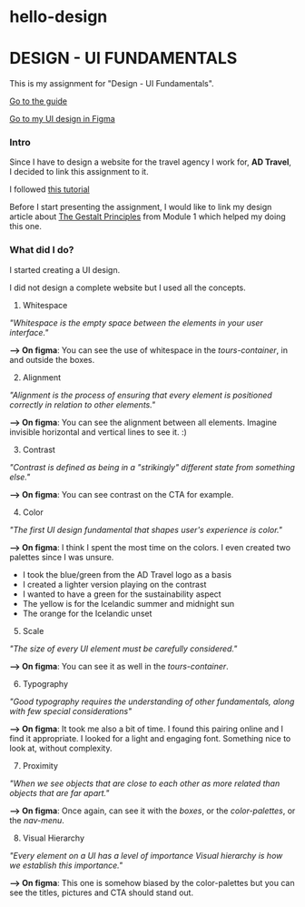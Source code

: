 # hello-design

# DESIGN - UI FUNDAMENTALS

This is my assignment for "Design - UI Fundamentals".

[Go to the guide](https://io.tskoli.dev/guides/6143410927bedb0008d664c4)

[Go to my UI design in Figma](https://www.figma.com/file/7O384hE5LWOlv8eP0xUTQN/Design---UI-Fundamentals?node-id=0%3A1)

### Intro

Since I have to design a website for the travel agency I work for, **AD Travel**, I decided to link this assignment to it.

I followed [this tutorial](https://www.youtube.com/watch?v=3q3FV65ZrUs)

Before I start presenting the assignment, I would like to link my design article about [The Gestalt Principles](https://tristan-sch.github.io/Gestalt-article/) from Module 1 which helped my doing this one.

### What did I do?

I started creating a UI design.

I did not design a complete website but I used all the concepts.

1. Whitespace

_"Whitespace is the empty space between the elements in your user interface."_

**--> On figma**: You can see the use of whitespace in the _tours-container_, in and outside the boxes.

2. Alignment

_"Alignment is the process of ensuring that every element is positioned correctly in relation to other elements."_

**--> On figma**: You can see the alignment between all elements. Imagine invisible horizontal and vertical lines to see it. :)

3. Contrast

_"Contrast is defined as being in a "strikingly" different state from something else."_

**--> On figma**: You can see contrast on the CTA for example.

4. Color

_"The first UI design fundamental that shapes user's experience is color."_

**--> On figma**: I think I spent the most time on the colors. I even created two palettes since I was unsure.

- I took the blue/green from the AD Travel logo as a basis
- I created a lighter version playing on the contrast
- I wanted to have a green for the sustainability aspect
- The yellow is for the Icelandic summer and midnight sun
- The orange for the Icelandic unset

5. Scale

_"The size of every UI element must be carefully considered."_

**--> On figma**: You can see it as well in the _tours-container_.

6. Typography

_"Good typography requires the understanding of other fundamentals, along with few special considerations"_

**--> On figma**: It took me also a bit of time. I found this pairing online and I find it appropriate. I looked for a light and engaging font. Something nice to look at, without complexity.

7. Proximity

_"When we see objects that are close to each other as more related than objects that are far apart."_

**--> On figma**: Once again, can see it with the _boxes_, or the _color-palettes_, or the _nav-menu_.

8. Visual Hierarchy

_"Every element on a UI has a level of importance Visual hierarchy is how we establish this importance."_

**--> On figma**: This one is somehow biased by the color-palettes but you can see the titles, pictures and CTA should stand out.
